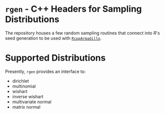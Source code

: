 
<!-- README.md is generated from README.Rmd. Please edit that file -->
`rgen` - C++ Headers for Sampling Distributions
===============================================

The repository houses a few random sampling routines that connect into *R*'s seed generation to be used with [`RcppArmadillo`](https://github.com/RcppCore/RcppArmadillo).

Supported Distributions
=======================

Presently, `rgen` provides an interface to:

-   dirichlet
-   multinomial
-   wishart
-   inverse wishart
-   multivariate normal
-   matrix normal
